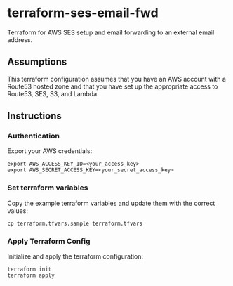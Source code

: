 # terraform-ses-email-fwd
Terraform for AWS SES setup and email forwarding to an external email address.

## Assumptions
This terraform configuration assumes that you have an AWS account with a Route53 hosted zone and that you have set up the appropriate access to Route53, SES, S3, and Lambda.

## Instructions

### Authentication
Export your AWS credentials:
```
export AWS_ACCESS_KEY_ID=<your_access_key>
export AWS_SECRET_ACCESS_KEY=<your_secret_access_key>
```

### Set terraform variables
Copy the example terraform variables and update them with the correct values:
```
cp terraform.tfvars.sample terraform.tfvars
```

### Apply Terraform Config
Initialize and apply the terraform configuration:
```
terraform init
terraform apply
```
